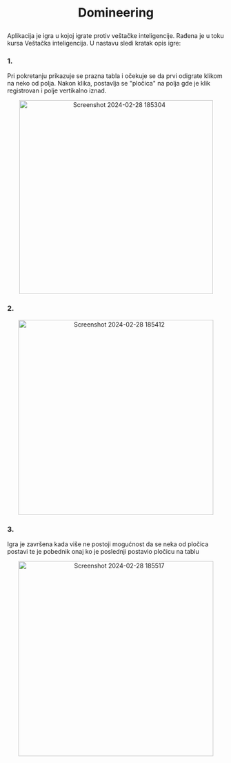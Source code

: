 # <p align="center">Domineering</p>
Aplikacija je igra u kojoj igrate protiv veštačke inteligencije. Rađena je u toku kursa Veštačka inteligencija. U nastavu sledi kratak opis igre:

### 1.

Pri pokretanju prikazuje se prazna tabla i očekuje se da prvi odigrate klikom na neko od polja. Nakon klika, postavlja se "pločica" na polja gde je klik registrovan i polje vertikalno iznad.

<p align="center">
  <img width="449" alt="Screenshot 2024-02-28 185304" src="https://github.com/zdravkoovic/Domineering/assets/76448150/9ee20305-9524-4eb3-9864-0b24d3018185">
</p>

### 2.

<p align="center">
  <img width="452" alt="Screenshot 2024-02-28 185412" src="https://github.com/zdravkoovic/Domineering/assets/76448150/cb990313-cc43-4423-bd9f-9305ec79899c">
</p>

### 3.

Igra je završena kada više ne postoji mogućnost da se neka od pločica postavi te je pobednik onaj ko je poslednji postavio pločicu na tablu

<p align="center">
  <img width="452" alt="Screenshot 2024-02-28 185517" src="https://github.com/zdravkoovic/Domineering/assets/76448150/9a446265-e67a-4c17-bf40-adf552ef5aba">
</p>

